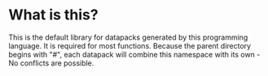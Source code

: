# What is this?
This is the default library for datapacks generated by this programming language. It is required for most functions.
Because the parent directory begins with "#", each datapack will combine this namespace with its own - No conflicts are possible.